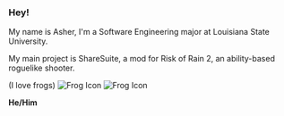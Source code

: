### Hey! 
My name is Asher, I'm a Software Engineering major at Louisiana State University.

My main project is ShareSuite, a mod for Risk of Rain 2, an ability-based roguelike shooter.


(I love frogs)
![Frog Icon](https://i.imgur.com/ovw3Vwl.png) ![Frog Icon](https://i.imgur.com/2x469lw.png)

**He/Him**
